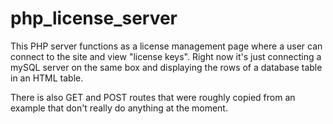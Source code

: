 # php_license_server

This PHP server functions as a license management page where a user can connect to the site and view "license keys". Right now it's just connecting a mySQL server on the same box and displaying the rows of a database table in an HTML table.

There is also GET and POST routes that were roughly copied from an example that don't really do anything at the moment.
